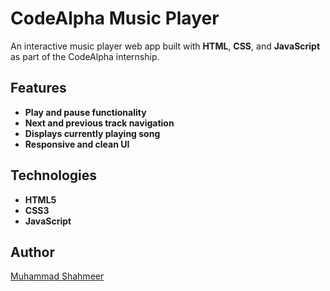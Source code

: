 # CodeAlpha Music Player  
  
An interactive music player web app built with **HTML**, **CSS**, and **JavaScript** as part of the CodeAlpha internship.  
  
## Features  
- **Play and pause functionality**  
- **Next and previous track navigation**  
- **Displays currently playing song**  
- **Responsive and clean UI**  
  
## Technologies  
- **HTML5**  
- **CSS3**  
- **JavaScript**  
  
## Author  
[Muhammad Shahmeer](https://github.com/whyshahmeer)
